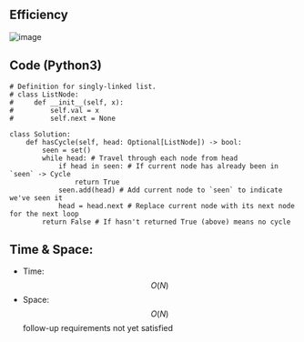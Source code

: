 ## Efficiency
![image](https://github.com/KCP17/Leetcode-solutions/assets/148914885/c0c96c7d-3c02-4f2a-8300-c0e25a37822c)

## Code (Python3)
```python3 []
# Definition for singly-linked list.
# class ListNode:
#     def __init__(self, x):
#         self.val = x
#         self.next = None

class Solution:
    def hasCycle(self, head: Optional[ListNode]) -> bool:
        seen = set()
        while head: # Travel through each node from head
            if head in seen: # If current node has already been in `seen` -> Cycle
                return True
            seen.add(head) # Add current node to `seen` to indicate we've seen it
            head = head.next # Replace current node with its next node for the next loop
        return False # If hasn't returned True (above) means no cycle
```
## Time & Space:
* Time: $$O(N)$$
* Space: $$O(N)$$ follow-up requirements not yet satisfied
